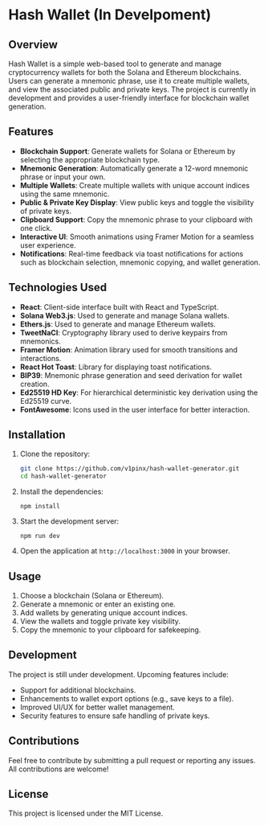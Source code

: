 
# Hash Wallet (In Develpoment)

## Overview
Hash Wallet is a simple web-based tool to generate and manage cryptocurrency wallets for both the Solana and Ethereum blockchains. Users can generate a mnemonic phrase, use it to create multiple wallets, and view the associated public and private keys. The project is currently in development and provides a user-friendly interface for blockchain wallet generation.

## Features
- **Blockchain Support**: Generate wallets for Solana or Ethereum by selecting the appropriate blockchain type.
- **Mnemonic Generation**: Automatically generate a 12-word mnemonic phrase or input your own.
- **Multiple Wallets**: Create multiple wallets with unique account indices using the same mnemonic.
- **Public & Private Key Display**: View public keys and toggle the visibility of private keys.
- **Clipboard Support**: Copy the mnemonic phrase to your clipboard with one click.
- **Interactive UI**: Smooth animations using Framer Motion for a seamless user experience.
- **Notifications**: Real-time feedback via toast notifications for actions such as blockchain selection, mnemonic copying, and wallet generation.

## Technologies Used
- **React**: Client-side interface built with React and TypeScript.
- **Solana Web3.js**: Used to generate and manage Solana wallets.
- **Ethers.js**: Used to generate and manage Ethereum wallets.
- **TweetNaCl**: Cryptography library used to derive keypairs from mnemonics.
- **Framer Motion**: Animation library used for smooth transitions and interactions.
- **React Hot Toast**: Library for displaying toast notifications.
- **BIP39**: Mnemonic phrase generation and seed derivation for wallet creation.
- **Ed25519 HD Key**: For hierarchical deterministic key derivation using the Ed25519 curve.
- **FontAwesome**: Icons used in the user interface for better interaction.

## Installation

1. Clone the repository:
   ```bash
   git clone https://github.com/v1pinx/hash-wallet-generator.git
   cd hash-wallet-generator
2.  Install the dependencies:
    
    
    `npm install` 
    
3.  Start the development server:
    
    `npm run dev` 
    
4.  Open the application at `http://localhost:3000` in your browser.
    

## Usage

1.  Choose a blockchain (Solana or Ethereum).
2.  Generate a mnemonic or enter an existing one.
3.  Add wallets by generating unique account indices.
4.  View the wallets and toggle private key visibility.
5.  Copy the mnemonic to your clipboard for safekeeping.

## Development

The project is still under development. Upcoming features include:

-   Support for additional blockchains.
-   Enhancements to wallet export options (e.g., save keys to a file).
-   Improved UI/UX for better wallet management.
-   Security features to ensure safe handling of private keys.

## Contributions

Feel free to contribute by submitting a pull request or reporting any issues. All contributions are welcome!

## License

This project is licensed under the MIT License.

